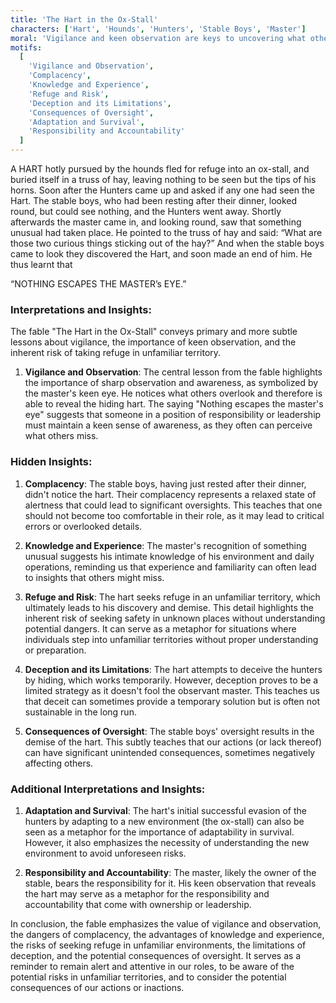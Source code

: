 ```yaml
---
title: 'The Hart in the Ox-Stall'
characters: ['Hart', 'Hounds', 'Hunters', 'Stable Boys', 'Master']
moral: 'Vigilance and keen observation are keys to uncovering what others may overlook.'
motifs:
  [
    'Vigilance and Observation',
    'Complacency',
    'Knowledge and Experience',
    'Refuge and Risk',
    'Deception and its Limitations',
    'Consequences of Oversight',
    'Adaptation and Survival',
    'Responsibility and Accountability'
  ]
---
```


A HART hotly pursued by the hounds fled for refuge into an ox-stall, and buried itself in a truss of hay, leaving nothing to be seen but the tips of his horns. Soon after the Hunters came up and asked if any one had seen the Hart. The stable boys, who had been resting after their dinner, looked round, but could see nothing, and the Hunters went away. Shortly afterwards the master came in, and looking round, saw that something unusual had taken place. He pointed to the truss of hay and said: “What are those two curious things sticking out of the hay?” And when the stable boys came to look they discovered the Hart, and soon made an end of him. He thus learnt that

“NOTHING ESCAPES THE MASTER’s EYE.”

### Interpretations and Insights:

The fable "The Hart in the Ox-Stall" conveys primary and more subtle lessons about vigilance, the importance of keen observation, and the inherent risk of taking refuge in unfamiliar territory.

1. **Vigilance and Observation**: The central lesson from the fable highlights the importance of sharp observation and awareness, as symbolized by the master's keen eye. He notices what others overlook and therefore is able to reveal the hiding hart. The saying "Nothing escapes the master's eye" suggests that someone in a position of responsibility or leadership must maintain a keen sense of awareness, as they often can perceive what others miss.

### Hidden Insights:

1. **Complacency**: The stable boys, having just rested after their dinner, didn't notice the hart. Their complacency represents a relaxed state of alertness that could lead to significant oversights. This teaches that one should not become too comfortable in their role, as it may lead to critical errors or overlooked details.

2. **Knowledge and Experience**: The master's recognition of something unusual suggests his intimate knowledge of his environment and daily operations, reminding us that experience and familiarity can often lead to insights that others might miss.

3. **Refuge and Risk**: The hart seeks refuge in an unfamiliar territory, which ultimately leads to his discovery and demise. This detail highlights the inherent risk of seeking safety in unknown places without understanding potential dangers. It can serve as a metaphor for situations where individuals step into unfamiliar territories without proper understanding or preparation.

4. **Deception and its Limitations**: The hart attempts to deceive the hunters by hiding, which works temporarily. However, deception proves to be a limited strategy as it doesn't fool the observant master. This teaches us that deceit can sometimes provide a temporary solution but is often not sustainable in the long run.

5. **Consequences of Oversight**: The stable boys' oversight results in the demise of the hart. This subtly teaches that our actions (or lack thereof) can have significant unintended consequences, sometimes negatively affecting others.

### Additional Interpretations and Insights:

1. **Adaptation and Survival**: The hart's initial successful evasion of the hunters by adapting to a new environment (the ox-stall) can also be seen as a metaphor for the importance of adaptability in survival. However, it also emphasizes the necessity of understanding the new environment to avoid unforeseen risks.

2. **Responsibility and Accountability**: The master, likely the owner of the stable, bears the responsibility for it. His keen observation that reveals the hart may serve as a metaphor for the responsibility and accountability that come with ownership or leadership.

In conclusion, the fable emphasizes the value of vigilance and observation, the dangers of complacency, the advantages of knowledge and experience, the risks of seeking refuge in unfamiliar environments, the limitations of deception, and the potential consequences of oversight. It serves as a reminder to remain alert and attentive in our roles, to be aware of the potential risks in unfamiliar territories, and to consider the potential consequences of our actions or inactions.
